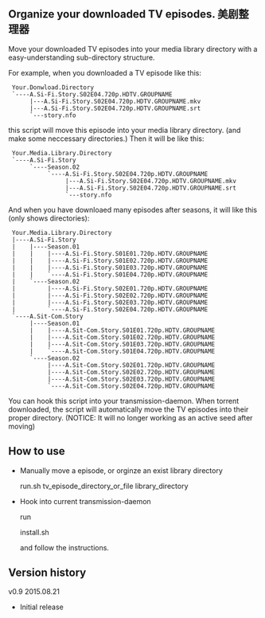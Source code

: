 Organize your downloaded TV episodes. 美剧整理器
-----------------------------------------------

Move your downloaded TV episodes into your media library directory with a easy-understanding sub-directory structure.

For example, when you downloaded a TV episode like this:

     Your.Donwload.Directory
     `----A.Si-Fi.Story.S02E04.720p.HDTV.GROUPNAME
          |---A.Si-Fi.Story.S02E04.720p.HDTV.GROUPNAME.mkv
          |---A.Si-Fi.Story.S02E04.720p.HDTV.GROUPNAME.srt
          `---story.nfo

this script will move this episode into your media library directory. (and make some neccessary directories.) Then it will be like this:

     Your.Media.Library.Directory
     `----A.Si-Fi.Story
          `----Season.02
               `----A.Si-Fi.Story.S02E04.720p.HDTV.GROUPNAME
                    |---A.Si-Fi.Story.S02E04.720p.HDTV.GROUPNAME.mkv
                    |---A.Si-Fi.Story.S02E04.720p.HDTV.GROUPNAME.srt
                    `---story.nfo

And when you have downloaed many episodes after seasons, it will like this (only shows directories):

     Your.Media.Library.Directory
     |----A.Si-Fi.Story
     |    |----Season.01
     |    |    |----A.Si-Fi.Story.S01E01.720p.HDTV.GROUPNAME
     |    |    |----A.Si-Fi.Story.S01E02.720p.HDTV.GROUPNAME
     |    |    |----A.Si-Fi.Story.S01E03.720p.HDTV.GROUPNAME
     |    |    `----A.Si-Fi.Story.S01E04.720p.HDTV.GROUPNAME
     |    `----Season.02
     |         |----A.Si-Fi.Story.S02E01.720p.HDTV.GROUPNAME
     |         |----A.Si-Fi.Story.S02E02.720p.HDTV.GROUPNAME
     |         |----A.Si-Fi.Story.S02E03.720p.HDTV.GROUPNAME
     |         `----A.Si-Fi.Story.S02E04.720p.HDTV.GROUPNAME
     `----A.Sit-Com.Story
          |----Season.01
          |    |----A.Sit-Com.Story.S01E01.720p.HDTV.GROUPNAME
          |    |----A.Sit-Com.Story.S01E02.720p.HDTV.GROUPNAME
          |    |----A.Sit-Com.Story.S01E03.720p.HDTV.GROUPNAME
          |    `----A.Sit-Com.Story.S01E04.720p.HDTV.GROUPNAME
          `----Season.02
               |----A.Sit-Com.Story.S02E01.720p.HDTV.GROUPNAME
               |----A.Sit-Com.Story.S02E02.720p.HDTV.GROUPNAME
               |----A.Sit-Com.Story.S02E03.720p.HDTV.GROUPNAME
               `----A.Sit-Com.Story.S02E04.720p.HDTV.GROUPNAME

You can hook this script into your transmission-daemon. When torrent downloaded, the script will automatically move the TV episodes into their proper directory.
(NOTICE: It will no longer working as an active seed after moving)

How to use
----------

* Manually move a episode, or orginze an exist library directory

     run.sh tv_episode_directory_or_file library_directory

* Hook into current transmission-daemon

  run

     install.sh

  and follow the instructions.

Version history
---------------

v0.9 2015.08.21

* Initial release